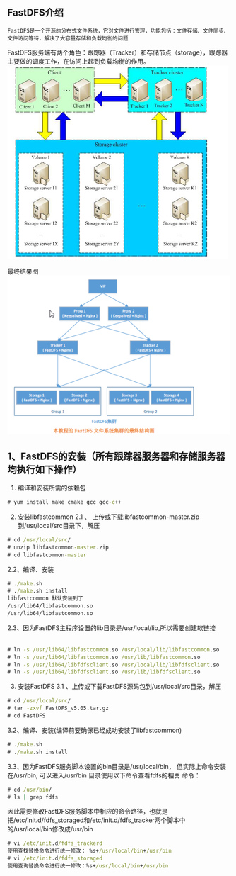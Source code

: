 ## FastDFS介绍
    FastDFS是一个开源的分布式文件系统，它对文件进行管理，功能包括：文件存储、文件同步、文件访问等待，解决了大容量存储和负载均衡的问题
FastDFS服务端有两个角色：跟踪器（Tracker）和存储节点（storage），跟踪器主要做的调度工作，在访问上起到负载均衡的作用。
![fsdfs_cluster.png](img/fsdfs_cluster.png)

最终结果图
![fsdfs_result.png](img/fsdfs_result.png)
## 1、FastDFS的安装（所有跟踪器服务器和存储服务器均执行如下操作）
1. 编译和安装所需的依赖包
```cmd
# yum install make cmake gcc gcc-c++
```
2. 安装libfastcommon
2.1 、 上传或下载libfastcommon-master.zip 到/usr/local/src目录下，解压
    
```cmd
# cd /usr/local/src/
# unzip libfastcommon-master.zip
# cd libfastcommon-master
```
2.2、编译、安装
```cmd
# ./make.sh
# ./make.sh install
libfastcommon 默认安装到了
/usr/lib64/libfastcommon.so
/usr/lib64/libfastcommon.so
```
2.3、因为FastDFS主程序设置的lib目录是/usr/local/lib,所以需要创建软链接
```cmd

# ln -s /usr/lib64/libfastcommon.so /usr/local/lib/libfastcommon.so
# ln -s /usr/lib64/libfastcommon.so /usr/lib/libfastcommon.so
# ln -s /usr/lib64/libfdfsclient.so /usr/local/lib/libfdfsclient.so
# ln -s /usr/lib64/libfdfsclient.so /usr/lib/libfdfsclient.so
```
3. 安装FastDFS
3.1 、上传或下载FastDFS源码包到/usr/local/src目录，解压
```cmd
# cd /usr/local/src/
# tar -zxvf FastDFS_v5.05.tar.gz
# cd FastDFS
```

3.2、编译、安装(编译前要确保已经成功安装了libfastcommon)
```cmd
# ./make.sh
# ./make.sh install
```
3.3、因为FastDFS服务脚本设置的bin目录是/usr/local/bin， 但实际上命令安装在/usr/bin, 可以进入/usr/bin 目录使用以下命令查看fdfs的相关
命令：
```cmd
# cd /usr/bin/
# ls | grep fdfs
```
因此需要修改FastDFS服务脚本中相应的命令路径，也就是把/etc/init.d/fdfs_storaged和/etc/init.d/fdfs_tracker两个脚本中的/usr/local/bin修改成/usr/bin
```cmd
# vi /etc/init.d/fdfs_trackerd
使用查找替换命令进行统一修改： %s+/usr/local/bin+/usr/bin
# vi /etc/init.d/fdfs_storaged
使用查询替换命令进行统一修改：%s+/usr/local/bin+/usr/bin
```